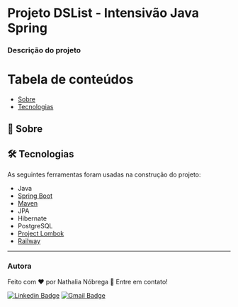 # Projeto DSList - Intensivão Java Spring
### Descrição do projeto

Tabela de conteúdos
=================
<!--ts-->
* [Sobre](#-sobre)
* [Tecnologias](#-tecnologias)
<!--te-->

## 🎯 Sobre


## 🛠 Tecnologias

As seguintes ferramentas foram usadas na construção do projeto:

- Java
- [Spring Boot](https://spring.io/projects/spring-boot/)
- [Maven](https://maven.apache.org/)
- JPA
- Hibernate
- PostgreSQL
- [Project Lombok](https://projectlombok.org/)
- [Railway](https://railway.app/)
---
### Autora

Feito com ❤️ por Nathalia Nóbrega 👋 Entre em contato!

[![Linkedin Badge](https://img.shields.io/badge/-Nathalia-blue?style=flat-square&logo=Linkedin&logoColor=white&link=https://www.linkedin.com/in/nathalia-nobrega/)](https://www.linkedin.com/in/nathalia-nobrega/) 
[![Gmail Badge](https://img.shields.io/badge/-ttnast05@gmail.com-c14438?style=flat-square&logo=Gmail&logoColor=white&link=mailto:ttnast05@gmail.com)](mailto:ttnast05@gmail.com)